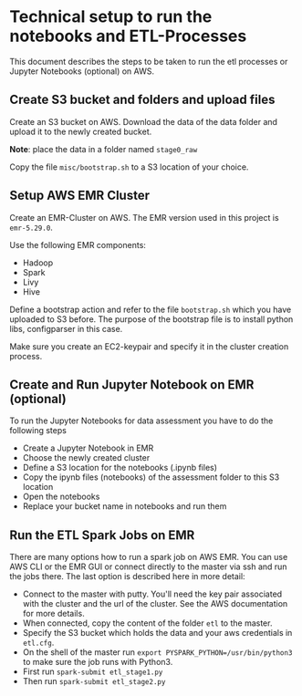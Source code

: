 # Technical setup to run the notebooks and ETL-Processes

This document describes the steps to be taken to run the etl processes or Jupyter Notebooks (optional) on AWS.

## Create S3 bucket and folders and upload files

Create an S3 bucket on AWS. Download the data of the data folder and upload it to the newly created bucket.

**Note**: place the data in a folder named `stage0_raw`

Copy the file `misc/bootstrap.sh` to a S3 location of your choice.

## Setup AWS EMR Cluster

Create an EMR-Cluster on AWS. The EMR version used in this project is `emr-5.29.0`.

Use the following EMR components:

* Hadoop
* Spark
* Livy
* Hive

Define a bootstrap action and refer to the file `bootstrap.sh` which you have uploaded to S3 before. The purpose of the bootstrap file is to install python libs, configparser in this case.

Make sure you create an EC2-keypair and specify it in the cluster creation process.

## Create and Run Jupyter Notebook on EMR (optional)

To run the Jupyter Notebooks for data assessment you have to do the following steps
* Create a Jupyter Notebook in EMR
* Choose the newly created cluster
* Define a S3 location for the notebooks (.ipynb files)
* Copy the ipynb files (notebooks) of the assessment folder to this S3 location
* Open the notebooks
* Replace your bucket name in notebooks and run them

## Run the ETL Spark Jobs on EMR

There are many options how to run a spark job on AWS EMR. You can use AWS CLI or the EMR GUI or connect directly to the master via ssh and run the jobs there. The last option is described here in more detail:

* Connect to the master with putty. You'll need the key pair associated with the cluster and the url of the cluster. See the AWS documentation for more details.
* When connected, copy the content of the folder `etl` to the master.
* Specify the S3 bucket which holds the data and your aws credentials in `etl.cfg`.
* On the shell of the master run `export PYSPARK_PYTHON=/usr/bin/python3` to make sure the job runs with Python3.
* First run `spark-submit etl_stage1.py`
* Then run `spark-submit etl_stage2.py`